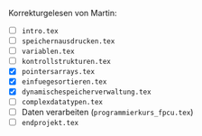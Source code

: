 Korrekturgelesen von Martin:

- [ ] `intro.tex`
- [ ] `speichernausdrucken.tex`
- [ ] `variablen.tex`
- [ ] `kontrollstrukturen.tex`
- [x] `pointersarrays.tex`
- [x] `einfuegesortieren.tex`
- [x] `dynamischespeicherverwaltung.tex`
- [ ] `complexdatatypen.tex`
- [ ] Daten verarbeiten (`programmierkurs_fpcu.tex`)
- [ ] `endprojekt.tex`
